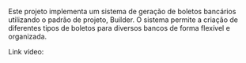 Este projeto implementa um sistema de geração de boletos bancários utilizando o padrão de projeto, Builder. 
O sistema permite a criação de diferentes tipos de boletos para diversos bancos de forma flexível e organizada.


Link vídeo: 
